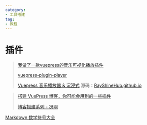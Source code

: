 ```yaml
---
category:
- 工具搭建
tag:
- 教程
---
```


# 插件

> [我做了一款vuepress的音乐可视化播放插件](https://segmentfault.com/a/1190000041217167)
>
> [vuepress-plugin-player](https://www.npmjs.com/package/vuepress-plugin-player)
>
> [Vuepress 音乐播放器 & 沉浸式](https://blog.rayshine.site/blogs/前端/2022/7/NavPlayer.html)
> 源码：[RayShineHub.github.io](https://github.com/RayShineHub/RayShineHub.github.io/blob/main/src/.vuepress/components/NavPlayer.vue)
>


> [搭建 VuePress 博客，你可能会用到的一些插件](https://segmentfault.com/a/1190000041409173#)
>
> [博客搭建系列 - 冴羽](https://segmentfault.com/a/1190000041627148)


[Markdown 数学符号大全](https://blog.csdn.net/oYinHeZhiGuang/article/details/119943358)